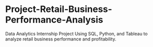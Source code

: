 # Project-Retail-Business-Performance-Analysis
Data Analytics Internship Project Using SQL, Python, and Tableau to analyze retail business performance and profitability.

